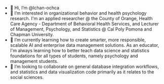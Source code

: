 - 👋 Hi, I’m @lchan-ochca
- 👀 I’m interested in organizational behavior and health psychology research. I'm an applied researcher @ the County of Orange, Health Care Agency - Department of Behavioral Health Services, and Lecturer of Management, Psychology, and Statistics @ Cal Poly Pomona and Chapman University.
- 🌱 I’m currently learning how to create smarter, more responsible, scalable AI and enterprise data management solutions. As an educator, I'm always learning how to better teach data science and statistics foundations for all types of students, namely psychology and management students. 
- 💞️ I’m looking to collaborate on general database integration workflows, and statistics and data visualization code primarily as it relates to the social sciences. 


<!---
lchan-ochca/lchan-ochca is a ✨ special ✨ repository because its `README.md` (this file) appears on your GitHub profile.
You can click the Preview link to take a look at your changes.
--->
